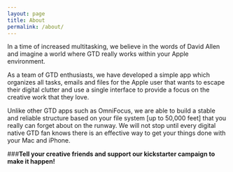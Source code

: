 ```yaml
---
layout: page
title: About
permalink: /about/
---
```


In a time of increased multitasking, we believe in the words of David Allen and imagine a world where GTD really works within your Apple environment.

As a team of GTD enthusiasts, we have developed a simple app which organizes all tasks, emails and files for the Apple user that wants to escape their digital clutter and use a single interface to provide a focus on the creative work that they love.

Unlike other GTD apps such as OmniFocus, we are able to build a stable and reliable structure based on your file system [up to 50,000 feet] that you really can forget about on the runway. We will not stop until every digital native GTD fan knows there is an effective way to get your things done with your Mac and iPhone.

###**Tell your creative friends and support our kickstarter campaign to make it happen!**

<!-- Go to www.addthis.com/dashboard to customize your tools -->
<div class="addthis_sharing_toolbox"></div>

<!-- Go to www.addthis.com/dashboard to customize your tools -->
<script type="text/javascript" src="//s7.addthis.com/js/300/addthis_widget.js#pubid=ra-54722bb07fa89a2e" async="async"></script>
